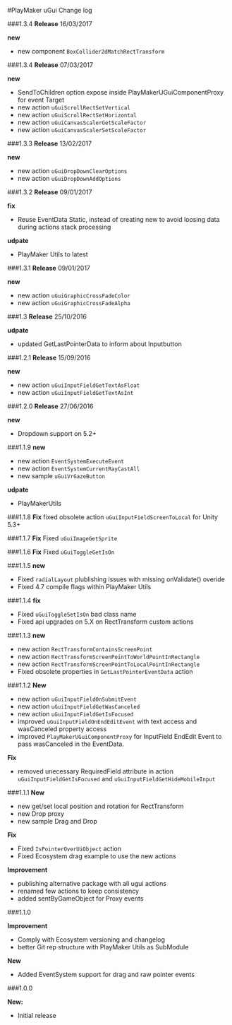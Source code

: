 #PlayMaker uGui Change log


###1.3.4
**Release** 16/03/2017

**new** 
- new component `BoxCollider2dMatchRectTransform`  


###1.3.4
**Release** 07/03/2017

**new** 
- SendToChildren option expose inside PlayMakerUGuiComponentProxy for event Target  
- new action `uGuiScrollRectSetVertical`  
- new action `uGuiScrollRectSetHorizontal`  
- new action `uGuiCanvasScalerGetScaleFactor`
- new action `uGuiCanvasScalerSetScaleFactor`


###1.3.3
**Release** 13/02/2017  

**new** 
- new action `uGuiDropDownClearOptions`  
- new action `uGuiDropDownAddOptions`  


###1.3.2
**Release** 09/01/2017  

**fix** 
- Reuse EventData Static, instead of creating new to avoid loosing data during actions stack processing  

**udpate**  
- PlayMaker Utils to latest

###1.3.1
**Release** 09/01/2017  

**new**  
- new action `uGuiGraphicCrossFadeColor`  
- new action `uGuiGraphicCrossFadeAlpha`  

###1.3
**Release** 25/10/2016  

**udpate**  
- updated GetLastPointerData to inform about Inputbutton  

###1.2.1
**Release** 15/09/2016  

**new**  
- new action `uGuiInputFieldGetTextAsFloat`  
- new action `uGuiInputFieldGetTextAsInt`  

###1.2.0
**Release** 27/06/2016  

**new**
- Dropdown support on 5.2+  


###1.1.9
**new** 
- new action `EventSystemExecuteEvent` 
- new action `EventSystemCurrentRayCastAll` 
- new sample `uGuiVrGazeButton`

**udpate**
- PlayMakerUtils  


###1.1.8
**Fix** fixed obsolete action `uGuiInputFieldScreenToLocal` for Unity 5.3+

###1.1.7
**Fix** Fixed `uGuiImageGetSprite`

###1.1.6
**Fix** Fixed `uGuiToggleGetIsOn`

###1.1.5
**new**
- Fixed `radialLayout` plublishing issues with missing onValidate() overide  
- Fixed 4.7 compile flags within PlayMaker Utils  


###1.1.4
**fix**
- Fixed `uGuiToggleSetIsOn` bad class name  
- Fixed api upgrades on 5.X on RectTransform custom actions


###1.1.3
**new**
- new action `RectTransformContainsScreenPoint` 
- new action `RectTransformScreenPointToWorldPointInRectangle`
- new action `RectTransformScreenPointToLocalPointInRectangle`
- Fixed obsolete properties in `GetLastPointerEventData` action

###1.1.2
**New**  
- new action `uGuiInputFieldOnSubmitEvent` 
- new action `uGuiInputFieldGetWasCanceled`
- new action `uGuiInputFieldGetIsFocused`
- improved `uGuiInputFieldOnEndEditEvent` with text access and wasCanceled property access
- improved `PlayMakerUGuiComponentProxy` for InputField EndEdit Event to pass wasCanceled in the EventData.
 
**Fix**  
- removed unecessary RequiredField attribute in action `uGuiInputFieldGetIsFocused` and `uGuiInputFieldGetHideMobileInput`  

 
###1.1.1
**New**  
- new get/set local position and rotation for RectTransform  
- new Drop proxy
- new sample Drag and Drop


**Fix**  
- Fixed `IsPointerOverUiObject` action
- Fixed Ecosystem drag example to use the new actions

**Improvement**  
- publishing alternative package with all ugui actions 
- renamed few actions to keep consistency  
- added sentByGameObject for Proxy events

###1.1.0

**Improvement**  
- Comply with Ecosystem versioning and changelog  
- better Git rep structure with PlayMaker Utils as SubModule  

**New**  
- Added EventSystem support for drag and raw pointer events  


###1.0.0

**New:**  
- Initial release  

